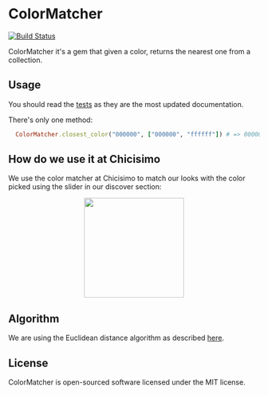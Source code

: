 ColorMatcher
======

[![Build Status](https://img.shields.io/travis/pedrogimenez/color_matcher/master.svg)](https://travis-ci.org/pedrogimenez/color_matcher)

ColorMatcher it's a gem that given a color, returns the nearest one from a collection.

## Usage

You should read the [tests](https://github.com/pedrogimenez/color_matcher/blob/master/spec/color_matcher_spec.rb) as they are the most updated documentation.

There's only one method:

```ruby
  ColorMatcher.closest_color("000000", ["000000", "ffffff"]) # => 000000
```

## How do we use it at Chicisimo

We use the color matcher at Chicisimo to match our looks with the color picked using the slider in our discover section:

<p align="center">
  <img src="doc/discover.png" width="200">
</p>

## Algorithm

We are using the Euclidean distance algorithm as described [here](http://www.compuphase.com/cmetric.htm).

## License

ColorMatcher is open-sourced software licensed under the MIT license.
